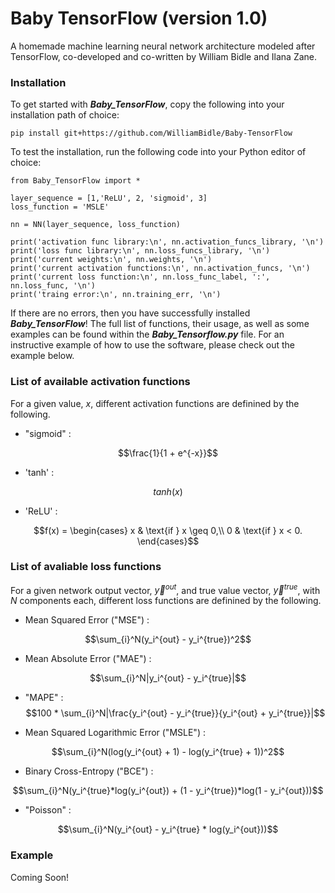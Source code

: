 # Baby TensorFlow (version 1.0)

A homemade machine learning neural network architecture modeled after TensorFlow, co-developed and co-written by William Bidle and Ilana Zane. 

### Installation

To get started with ***Baby_TensorFlow***, copy the following into your installation path of choice:

    pip install git+https://github.com/WilliamBidle/Baby-TensorFlow

To test the installation, run the following code into your Python editor of choice:

    from Baby_TensorFlow import * 
    
    layer_sequence = [1,'ReLU', 2, 'sigmoid', 3]
    loss_function = 'MSLE'

    nn = NN(layer_sequence, loss_function)

    print('activation func library:\n', nn.activation_funcs_library, '\n')
    print('loss func library:\n', nn.loss_funcs_library, '\n')
    print('current weights:\n', nn.weights, '\n')
    print('current activation functions:\n', nn.activation_funcs, '\n')
    print('current loss function:\n', nn.loss_func_label, ':', nn.loss_func, '\n')
    print('traing error:\n', nn.training_err, '\n')

If there are no errors, then you have successfully installed ***Baby_TensorFlow***! The full list of functions, their usage, as well as some examples can be found within the ***Baby_Tensorflow.py*** file. For an instructive example of how to use the software, please check out the example below.

### List of available activation functions

For a given value, $x$, different activation functions are definined by the following.

- "sigmoid" : 

$$\frac{1}{1 + e^{-x}}$$

- 'tanh' : 

$$tanh(x)$$

- 'ReLU' : 

$$f(x) = \begin{cases}
x & \text{if } x \geq 0,\\
0  & \text{if } x < 0.
\end{cases}$$

### List of avaliable loss functions

For a given network output vector, $\vec{y}^{out}$, and true value vector, $\vec{y}^{true}$, with $N$ components each, different loss functions are definined by the following.

- Mean Squared Error ("MSE") : 

$$\sum_{i}^N(y_i^{out} - y_i^{true})^2$$

- Mean Absolute Error ("MAE") : 

$$\sum_{i}^N|y_i^{out} - y_i^{true}|$$

- "MAPE" : 
$$100 * \sum_{i}^N|\frac{y_i^{out} - y_i^{true}}{y_i^{out} + y_i^{true}}|$$

- Mean Squared Logarithmic Error ("MSLE") : 

$$\sum_{i}^N(log(y_i^{out} + 1) - log(y_i^{true} + 1))^2$$ 

- Binary Cross-Entropy ("BCE") : 

$$\sum_{i}^N(y_i^{true}*log(y_i^{out}) + (1 - y_i^{true})*log(1 - y_i^{out}))$$

- "Poisson" : 

$$\sum_{i}^N(y_i^{out} - y_i^{true} * log(y_i^{out}))$$

### Example

Coming Soon!
